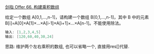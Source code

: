 [剑指 Offer 66. 构建乘积数组](https://leetcode-cn.com/problems/gou-jian-cheng-ji-shu-zu-lcof/solution/zuo-you-liang-ge-bian-li-de-cheng-ji-shu-xtr0/)

给定一个数组 A[0,1,…,n-1]，请构建一个数组 B[0,1,…,n-1]，其中 B 中的元素 B[i]=A[0]×A[1]×…×A[i-1]×A[i+1]×…×A[n-1]。不能使用除法。
```java
输入: [1,2,3,4,5]
输出: [120,60,40,30,24]
```

思路: 维护两个左右乘积的数组, 也可以省略一个, 直接用res[]代替.

